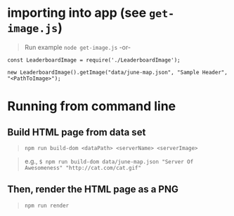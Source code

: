 # importing into app (see `get-image.js`)
> Run example `node get-image.js`
-or-
```
const LeaderboardImage = require('./LeaderboardImage');

new LeaderboardImage().getImage("data/june-map.json", "Sample Header", "<PathToImage>");
```

# Running from command line
## Build HTML page from data set

> `npm run build-dom <dataPath> <serverName> <serverImage>`

> e.g., `$ npm run build-dom data/june-map.json "Server Of Awesomeness" "http://cat.com/cat.gif"`


## Then, render the HTML page as a PNG

> `npm run render`



